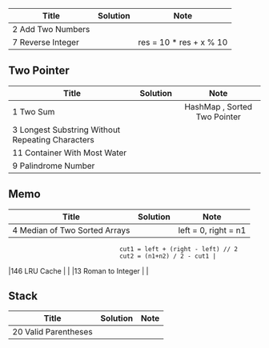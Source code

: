 

| Title  | Solution | Note |
|-------------|:-----:| :-----: |
|2	Add Two Numbers | |
|7	Reverse Integer | | res = 10 * res + x % 10

## Two Pointer

| Title  | Solution | Note |
|-------------|:-----:| :-----: |
|1	Two Sum | | HashMap , Sorted Two Pointer
|3	Longest Substring Without Repeating Characters | |
|11	Container With Most Water | |
|9	Palindrome Number | |


## Memo

| Title  | Solution | Note |
|-------------|:-----:| :-----: |
|4	Median of Two Sorted Arrays | | left = 0, right = n1
                                   cut1 = left + (right - left) // 2
                                   cut2 = (n1+n2) / 2 - cut1 |
|146	LRU Cache | |
|13	Roman to Integer | |
 
## Stack


| Title  | Solution | Note |
|-------------|:-----:| :-----: |
|20	Valid Parentheses | |

